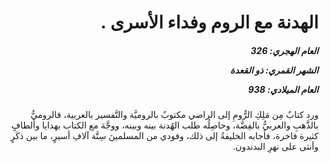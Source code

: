 <h1 dir="rtl">الهدنة مع الروم وفداء الأسرى .</h1>

<h5 dir="rtl">العام الهجري:  326

الشهر القمري: ذو القعدة

العام الميلادي: 938</h5>

<p dir="rtl">ورد كتابٌ مِن مَلِكِ الرُّومِ إلى الراضي مكتوبٌ بالروميَّة والتَّفسير بالعربية، فالروميُّ بالذَّهبِ والعربيُّ بالفِضَّة، وحاصِلُه طلب الهُدنة بينه وبينه، ووجَّهَ مع الكتاب بهدايا وألطافٍ كثيرة فاخرة، فأجابه الخليفةُ إلى ذلك، وفودي من المسلمينَ سِتَّة آلافِ أسيرٍ، ما بين ذكَرٍ وأنثى على نهرِ البدندون.</p></br>
